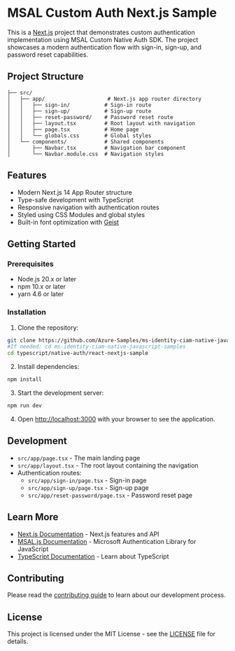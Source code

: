 # MSAL Custom Auth Next.js Sample

This is a [Next.js](https://nextjs.org) project that demonstrates custom authentication implementation using MSAL Custom Native Auth SDK. The project showcases a modern authentication flow with sign-in, sign-up, and password reset capabilities.

## Project Structure

```
├── src/
│   ├── app/                    # Next.js app router directory
│   │   ├── sign-in/           # Sign-in route
│   │   ├── sign-up/           # Sign-up route
│   │   ├── reset-password/    # Password reset route
│   │   ├── layout.tsx         # Root layout with navigation
│   │   ├── page.tsx           # Home page
│   │   └── globals.css        # Global styles
│   └── components/            # Shared components
│       ├── Navbar.tsx         # Navigation bar component
│       └── Navbar.module.css  # Navigation styles
```

## Features

-   Modern Next.js 14 App Router structure
-   Type-safe development with TypeScript
-   Responsive navigation with authentication routes
-   Styled using CSS Modules and global styles
-   Built-in font optimization with [Geist](https://vercel.com/font)

## Getting Started

### Prerequisites

-   Node.js 20.x or later
-   npm 10.x or later
-   yarn 4.6 or later

### Installation

1. Clone the repository:

```bash
git clone https://github.com/Azure-Samples/ms-identity-ciam-native-javascript-samples
#If needed: cd ms-identity-ciam-native-javascript-samples
cd typescript/native-auth/react-nextjs-sample
```

2. Install dependencies:

```bash
npm install
```

3. Start the development server:

```bash
npm run dev
```

4. Open [http://localhost:3000](http://localhost:3000) with your browser to see the application.

## Development

-   `src/app/page.tsx` - The main landing page
-   `src/app/layout.tsx` - The root layout containing the navigation
-   Authentication routes:
    -   `src/app/sign-in/page.tsx` - Sign-in page
    -   `src/app/sign-up/page.tsx` - Sign-up page
    -   `src/app/reset-password/page.tsx` - Password reset page

## Learn More

-   [Next.js Documentation](https://nextjs.org/docs) - Next.js features and API
-   [MSAL.js Documentation](https://github.com/AzureAD/microsoft-authentication-library-for-js) - Microsoft Authentication Library for JavaScript
-   [TypeScript Documentation](https://www.typescriptlang.org/docs/) - Learn about TypeScript

## Contributing

Please read the [contributing guide](../../CONTRIBUTING.md) to learn about our development process.

## License

This project is licensed under the MIT License - see the [LICENSE](../../LICENSE) file for details.
